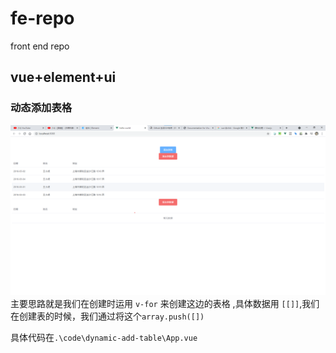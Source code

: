 # fe-repo
front end repo

## vue+element+ui

### 动态添加表格

![动态添加表格](images\动态添加表.png)
 主要思路就是我们在创建时运用 `v-for` 来创建这边的表格 ,具体数据用 `[[]]`,我们在创建表的时候，我们通过将这个`array.push([])`

具体代码在`.\code\dynamic-add-table\App.vue`  